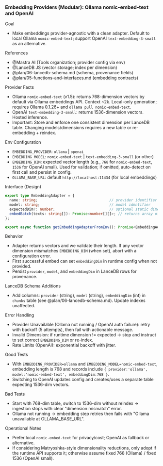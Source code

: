 ### Embedding Providers (Modular): Ollama nomic-embed-text and OpenAI

Goal
- Make embeddings provider-agnostic with a clean adapter. Default to local Ollama `nomic-embed-text`; support OpenAI `text-embedding-3-small` as an alternative.

References
- @Mastra AI (Tools organization; provider config via env)
- @LanceDB JS (vector storage; index per dimension)
- @plan/06-lancedb-schema.md (schema, provenance fields)
- @plan/05-functions-and-interfaces.md (embedding contracts)

Provider Facts
- Ollama `nomic-embed-text` (v1.5): returns 768-dimension vectors by default via Ollama embeddings API. Context ~2k. Local-only generation; requires Ollama 0.1.26+ and `ollama pull nomic-embed-text`.
- OpenAI `text-embedding-3-small`: returns 1536-dimension vectors. Hosted inference.
- Important: Store and enforce one consistent dimension per LanceDB table. Changing models/dimensions requires a new table or re-embedding + reindex.

Env Configuration
- `EMBEDDING_PROVIDER`: `ollama` | `openai`
- `EMBEDDING_MODEL`: `nomic-embed-text` | `text-embedding-3-small` (or other)
- `EMBEDDING_DIM`: expected vector length (e.g., `768` for `nomic-embed-text`, `1536` for OpenAI small). Used for validation; if omitted, auto-detect on first call and persist in config.
- `OLLAMA_BASE_URL`: default `http://localhost:11434` (for local embeddings)

Interface (Design)
```ts
export type EmbeddingAdapter = {
  name: string;                                 // provider identifier
  model: string;                                // model identifier
  expectedDim?: number;                         // optional static dimension
  embedBatch(texts: string[]): Promise<number[][]>; // returns array of vectors
};

export async function getEmbeddingAdapterFromEnv(): Promise<EmbeddingAdapter>;
```

Behavior
- Adapter returns vectors and we validate their length. If any vector dimension mismatches `EMBEDDING_DIM` (when set), abort with a configuration error.
- First successful embed can set `embeddingDim` in runtime config when not provided.
- Persist `provider`, `model`, and `embeddingDim` in LanceDB rows for provenance.

LanceDB Schema Additions
- Add columns: `provider` (string), `model` (string), `embeddingDim` (int) in `chunks` table (see @plan/06-lancedb-schema.md). Update indexes unaffected.

Error Handling
- Provider Unavailable (Ollama not running / OpenAI auth failure): retry with backoff (5 attempts), then fail with actionable message.
- Invalid Dimension: if runtime dimension != expected → stop and instruct to set correct `EMBEDDING_DIM` or re-index.
- Rate Limits (OpenAI): exponential backoff with jitter.

Good Tests
- With `EMBEDDING_PROVIDER=ollama` and `EMBEDDING_MODEL=nomic-embed-text`, embedding length is 768 and records include `{ provider:'ollama', model:'nomic-embed-text', embeddingDim:768 }`.
- Switching to OpenAI updates config and creates/uses a separate table expecting 1536-dim vectors.

Bad Tests
- Start with 768-dim table, switch to 1536-dim without reindex → ingestion stops with clear "dimension mismatch" error.
- Ollama not running → embedding step retries then fails with "Ollama unavailable at OLLAMA_BASE_URL".

Operational Notes
- Prefer local `nomic-embed-text` for privacy/cost; OpenAI as fallback or alternative.
- If considering Matryoshka-style dimensionality reductions, only adopt if the runtime API supports it; otherwise assume fixed 768 (Ollama) / fixed 1536 (OpenAI small).


